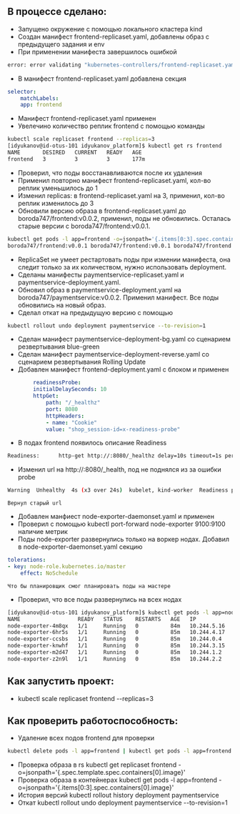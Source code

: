 ## В процессе сделано:
 - Запущено окружение с помощью локального кластера kind
 - Создан манифест frontend-replicaset.yaml, добавлены образ с предыдущего задания и env
 - При применении манифеста завершилось ошибкой
```bash
error: error validating "kubernetes-controllers/frontend-replicaset.yaml": error validating data: ValidationError(ReplicaSet.spec): missing required field "selector" in io.k8s.api.apps.v1.ReplicaSetSpec; if you choose to ignore these errors, turn validation off with --validate=false
```
 - В манифест frontend-replicaset.yaml добавлена секция
```yaml
selector:
    matchLabels:
    app: frontend
```
 - Манифест frontend-replicaset.yaml применен
 - Увелечино количество реплик frontend с помощью команды
```bash
kubectl scale replicaset frontend --replicas=3
[idyukanov@id-otus-101 idyukanov_platform]$ kubectl get rs frontend
NAME       DESIRED   CURRENT   READY   AGE
frontend   3         3         3       177m
```
 - Проверил, что поды восстанавливаются после их удаления
 - Применил повторно манифест frontend-replicaset.yaml, кол-во реплик уменьшилось до 1
 - Изменил replicas: в frontend-replicaset.yaml на 3, применил, кол-во реплик изменилось до 3
 - Обновили версию образа в frontend-replicaset.yaml до boroda747/frontend:v0.0.2, применил, поды не обновились. Осталась старые версии с boroda747/frontend:v0.0.1.
```bash
kubectl get pods -l app=frontend -o=jsonpath='{.items[0:3].spec.containers[0].image}'
boroda747/frontend:v0.0.1 boroda747/frontend:v0.0.1 boroda747/frontend:v0.0.1
```
 - ReplicaSet не умеет рестартовать поды при измении манифеста, она следит только за их количеством, нужно использовать deployment.
 - Сделаны манифесты paymentservice-replicaset.yaml и paymentservice-deployment.yaml.
 - Обновил образ в paymentservice-deployment.yaml на boroda747/paymentservice:v0.0.2. Применил манифест. Все поды обновились на новый образ.
 - Сделал откат на предыдущую версию с помощью
```bash
kubectl rollout undo deployment paymentservice --to-revision=1
```
 - Сделан манифест paymentservice-deployment-bg.yaml со сценарием резвертывания blue-green
 - Сделан манифест paymentservice-deployment-reverse.yaml со сценарием резвертывания Rolling Update
 - Добавлен манифест frontend-deployment.yaml с блоком и применен
```yaml
        readinessProbe:
        initialDelaySeconds: 10
        httpGet:
            path: "/_healthz"
            port: 8080
            httpHeaders:
            - name: "Cookie"
            value: "shop_session-id=x-readiness-probe"
```
 - В подах frontend появилось описание Readiness
```bash
Readiness:      http-get http://:8080/_healthz delay=10s timeout=1s period=10s #success=1 #failure=3
```
 - Изменил url на http://:8080/_health, под не поднялся из за ошибки probe
```bash
Warning  Unhealthy  4s (x3 over 24s)  kubelet, kind-worker  Readiness probe failed: HTTP probe failed with statuscode: 404
```
    Вернул старый url
 - Добавлен манфиест node-exporter-daemonset.yaml и применен
 - Проверил с помощью kubectl port-forward node-exporter 9100:9100 наличие метрик
 - Поды node-exporter развернулись только на воркер нодах. Добавил в node-exporter-daemonset.yaml секцию
```yaml
tolerations:
- key: node-role.kubernetes.io/master
    effect: NoSchedule
```
    Что бы планировщик смог планировать поды на мастере
 - Проверил, что все поды развернулись на всех нодах
```bash
[idyukanov@id-otus-101 idyukanov_platform]$ kubectl get pods -l app=node-exporter -o wide
NAME                  READY   STATUS    RESTARTS   AGE   IP            NODE                  NOMINATED NODE   READINESS GATES
node-exporter-4m8qx   1/1     Running   0          84m   10.244.5.16   kind-worker2          <none>           <none>
node-exporter-6hr5s   1/1     Running   0          85m   10.244.4.17   kind-worker3          <none>           <none>
node-exporter-ccsbs   1/1     Running   0          85m   10.244.0.4    kind-control-plane    <none>           <none>
node-exporter-knwhf   1/1     Running   0          85m   10.244.3.15   kind-worker           <none>           <none>
node-exporter-m2d47   1/1     Running   0          85m   10.244.1.2    kind-control-plane2   <none>           <none>
node-exporter-z2n9l   1/1     Running   0          85m   10.244.2.2    kind-control-plane3   <none>           <none>
```


## Как запустить проект:
 - kubectl scale replicaset frontend --replicas=3

## Как проверить работоспособность:
 - Удаление всех подов frontend для проверки 
```bash
kubectl delete pods -l app=frontend | kubectl get pods -l app=frontend -w
```
 - Проверка образа в rs kubectl get replicaset frontend -o=jsonpath='{.spec.template.spec.containers[0].image}'
 - Проверка образа в контейнерах kubectl get pods -l app=frontend -o=jsonpath='{.items[0:3].spec.containers[0].image}'
 - История версий kubectl rollout history deployment paymentservice
 - Откат kubectl rollout undo deployment paymentservice --to-revision=1